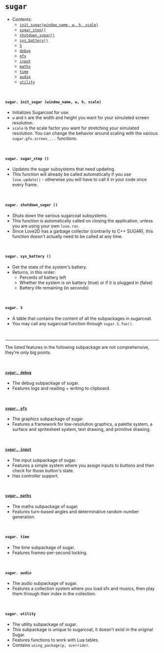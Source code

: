 # `sugar`

- Contents:
  - [`init_sugar(window_name, w, h, scale)`](#sugar-init_sugar-window_name-w-h-scale)
  - [`sugar_step()`](#sugar-sugar_step-)
  - [`shutdown_sugar()`](#sugar-shutdown_sugar-)
  - [`sys_battery()`](#sugar-sys_battery-)
  - [`S`](#sugar-S)
  - [`debug`](#sugar-debug)
  - [`gfx`](#sugar-gfx)
  - [`input`](#sugar-input)
  - [`maths`](#sugar-maths)
  - [`time`](#sugar-time)
  - [`audio`](#sugar-audio)
  - [`utility`](#sugar-utility)
  
&#8202;

#### `sugar. init_sugar (window_name, w, h, scale)`
- Initializes Sugarcoat for use.
- `w` and `h` are the width and height you want for your simulated screen resolution.
- `scale` is the scale factor you want for stretching your simulated resolution. You can change the behavior around scaling with the various `sugar.gfx.screen_...` functions.

&#8202;

#### `sugar. sugar_step ()`
- Updates the sugar subsystems that need updating.
- This function will already be called automatically if you use `love.update()` - otherwise you will have to call it in your code once every frame.

&#8202;

#### `sugar. shutdown_sugar ()`
- Shuts down the various sugarcoat subsystems.
- This function is automatically called on closing the application, unless you are using your own `love.run`.
- Since Love2D has a garbage collector (contrarily to C++ SUGAR), this function doesn't actually need to be called at any time.

&#8202;

#### `sugar. sys_battery ()`
- Get the state of the system's battery.
- Returns, in this order:
  - Percents of battery left
  - Whether the system is on battery (true) or if it is plugged in (false)
  - Battery life remaining (in seconds)

&#8202;

#### `sugar. S`
- A table that contains the content of all the subpackages in sugarcoat.
- You may call any sugarcoat function through `sugar.S.foo()`.

&#8202;

---

The listed features in the following subpackage are not comprehensive, they're only big points.

&#8202;

#### [`sugar. debug`](/doc/debug.md#sugar-debug)
- The debug subpackage of sugar.
- Features logs and reading + writing to clipboard.

&#8202;

#### [`sugar. gfx`](/doc/gfx.md#sugar-gfx)
- The graphics subpackage of sugar.
- Features a framework for low-resolution graphics, a palette system, a surface and spritesheet system, text drawing, and primitive drawing.

&#8202;

#### [`sugar. input`](/doc/input.md#sugar-input)
- The input subpackage of sugar.
- Features a simple system where you assign inputs to buttons and then check for those button's state.
- Has controller support.

&#8202;

#### [`sugar. maths`](/doc/maths.md#sugar-maths)
- The maths subpackage of sugar.
- Features turn-based angles and determinative random number generation.

&#8202;

#### `sugar. time`
- The time subpackage of sugar.
- Features frames-per-second locking.

&#8202;

#### `sugar. audio`
- The audio subpackage of sugar.
- Features a collection system where you load sfx and musics, then play them through their index in the collection.

&#8202;

#### `sugar. utility`
- The utility subpackage of sugar.
- This subpackage is unique to sugarcoat, it doesn't exist in the original Sugar.
- Features functions to work with Lua tables.
- Contains `using_package(p, override)`.
